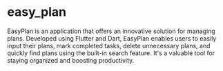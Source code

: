 # easy_plan

EasyPlan is an application that offers an innovative solution for managing plans.
Developed using Flutter and Dart, EasyPlan enables users to easily input their plans, mark completed tasks, delete unnecessary plans, and quickly find plans using the built-in search feature.
It's a valuable tool for staying organized and boosting productivity.
